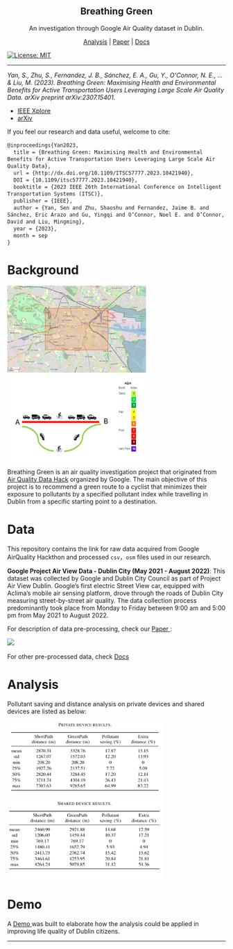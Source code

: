 <h2 align="center"> Breathing Green </h2>

<p align="center"> An investigation through Google Air Quality dataset in Dublin. </p>

<p align="center">
  <a href="#Analysis">Analysis</a> | <a href="http://dx.doi.org/10.1109/ITSC57777.2023.10421940">Paper</a> | <a href="./data/README.md"> Docs </a> 
</p>

[![License: MIT](https://img.shields.io/badge/License-MIT-yellow.svg)](https://opensource.org/licenses/MIT)

---

*Yan, S., Zhu, S., Fernandez, J. B., Sánchez, E. A., Gu, Y., O'Connor, N. E., ... & Liu, M. (2023). Breathing Green: Maximising Health and Environmental Benefits for Active Transportation Users Leveraging Large Scale Air Quality Data. arXiv preprint arXiv:2307.15401.*

- <a href="http://dx.doi.org/10.1109/ITSC57777.2023.10421940"> IEEE Xplore </a>
- <a href="https://arxiv.org/abs/2307.15401"> arXiv </a>

If you feel our research and data useful, welcome to cite:

```
@inproceedings{Yan2023,
  title = {Breathing Green: Maximising Health and Environmental Benefits for Active Transportation Users Leveraging Large Scale Air Quality Data},
  url = {http://dx.doi.org/10.1109/ITSC57777.2023.10421940},
  DOI = {10.1109/itsc57777.2023.10421940},
  booktitle = {2023 IEEE 26th International Conference on Intelligent Transportation Systems (ITSC)},
  publisher = {IEEE},
  author = {Yan, Sen and Zhu, Shaoshu and Fernandez, Jaime B. and Sánchez, Eric Arazo and Gu, Yingqi and O’Connor, Noel E. and O’Connor, David and Liu, Mingming},
  year = {2023},
  month = sep 
}
```


# Background
<img src="snapshot_dublin.png" width="320" height="200"> <img src="./route.png"  width="320" height="200"></img> 

Breathing Green is an air quality investigation project that originated from [Air Quality Data Hack](https://airqualitydatahack.com/) organized by Google. The main objective of this project is to recommend a green route to a cyclist that minimizes their exposure to pollutants by a specified pollutant index while travelling in Dublin from a specific starting point to a destination.

# Data
This repository contains the link for raw data acquired from Google AirQuality Hackthon and processed `csv`，`osm` files used in our research.

**Google Project Air View Data - Dublin City (May 2021 - August 2022)**: This dataset was collected by Google and Dublin City Council as part of Project Air View Dublin.
Google’s first electric Street View car, equipped with Aclima’s mobile air sensing platform, drove through the roads of Dublin City measuring street-by-street air quality. The data collection process predominantly took place from Monday to Friday between 9:00 am and 5:00 pm from May 2021 to August 2022.

For description of data pre-processing, check our <a href="http://dx.doi.org/10.1109/ITSC57777.2023.10421940"> Paper </a>:

<img src="area_filling.png">

For other pre-processed data, check <a href="./data/README.md"> Docs </a>

# Analysis

Pollutant saving and distance analysis on private devices and shared devices are listed as below:

<img src="./table1.jpg" width="360"></img> <img src="./table2.jpg" width="360" height="179"></img> 


# Demo

A <a href="https://www.youtube.com/shorts/Ji-2Svjrvfw"> Demo </a> was built to elaborate how the analysis could be applied in improving life quality of Dublin citizens.


---



